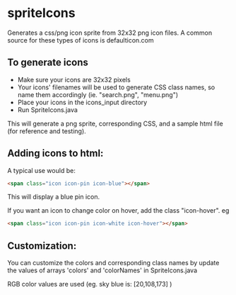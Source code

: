 # spriteIcons
Generates a css/png icon sprite from 32x32 png icon files. A common source for these types of icons is defaulticon.com

## To generate icons
* Make sure your icons are 32x32 pixels
* Your icons' filenames will be used to generate CSS class names, so name them accordingly (ie. "search.png", "menu.png")
* Place your icons in the icons_input directory
* Run SpriteIcons.java

This will generate a png sprite, corresponding CSS, and a sample html file (for reference and testing).

## Adding icons to html: 
A typical use would be: 
```html
<span class="icon icon-pin icon-blue"></span>
```
This will display a blue pin icon. 

If you want an icon to change color on hover, add the class "icon-hover". eg
```html
<span class="icon icon-pin icon-white icon-hover"></span>
```
## Customization: 
You can customize the colors and corresponding class names by update the values of arrays 'colors' and 'colorNames' in SpriteIcons.java

RGB color values are used (eg. sky blue is:  [20,108,173] )
